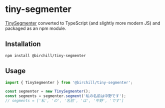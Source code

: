 # tiny-segmenter

[TinySegmenter](http://chasen.org/~taku/software/TinySegmenter/) converted to
TypeScript (and slightly more modern JS) and packaged as an npm module.

## Installation

```
npm install @birchill/tiny-segmenter
```

## Usage

```typescript
import { TinySegmenter } from '@birchill/tiny-segmenter';

const segmenter = new TinySegmenter();
const segments = segmenter.segment('私の名前は中野です');
// segments = ['私', 'の', '名前', 'は', '中野', 'です']
```
